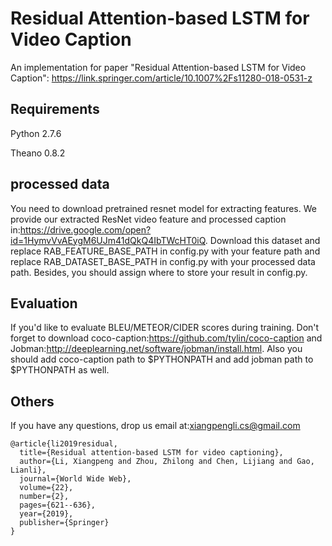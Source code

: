 # Residual Attention-based LSTM for Video Caption

An implementation for paper "Residual Attention-based LSTM for Video Caption": https://link.springer.com/article/10.1007%2Fs11280-018-0531-z

## Requirements

 Python 2.7.6

 Theano 0.8.2

## processed data

 You need to download pretrained resnet model for extracting features.
 We provide our extracted ResNet video feature and processed caption in:https://drive.google.com/open?id=1HymvVvAEygM6UJm41dQkQ4IbTWcHT0iQ. Download this dataset and replace RAB_FEATURE_BASE_PATH in config.py with your feature path and replace RAB_DATASET_BASE_PATH in config.py with your processed data path. Besides, you should assign where to store your result in config.py.

## Evaluation

 If you'd like to evaluate BLEU/METEOR/CIDER scores during training. Don't forget
 to download coco-caption:https://github.com/tylin/coco-caption and Jobman:http://deeplearning.net/software/jobman/install.html.
 Also you should add coco-caption path to $PYTHONPATH and add jobman path to $PYTHONPATH as well.

## Others

 If you have any questions, drop us email at:xiangpengli.cs@gmail.com


```
@article{li2019residual,
  title={Residual attention-based LSTM for video captioning},
  author={Li, Xiangpeng and Zhou, Zhilong and Chen, Lijiang and Gao, Lianli},
  journal={World Wide Web},
  volume={22},
  number={2},
  pages={621--636},
  year={2019},
  publisher={Springer}
}
```
